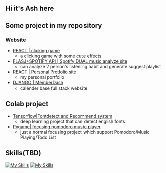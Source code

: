 ## Hi it's Ash here

## Some project in my repository

### Website
- [REACT | clicking game](https://birshudeyy2023.github.io/what-does-Shu-say/)
  - a clicking game with some cute effects
- [FLASJ+SPOTIFY API | Spotify DUAL music analyze site](https://github.com/laudantstolam/data_analyze_dual)
  - can analyze 2 person's listening habit and generate suggest playlist
- [REACT | Personal Protfolio site](https://github.com/laudantstolam/portfolio)
  - my personal portfolio
- [DJANGO | MemberDash](https://github.com/laudantstolam/member_dash)
  - calender base full stack website
## Colab project
- [Tensorflow|Fontdetect and Recommend system](https://github.com/laudantstolam/font_detect)
  - deep learning project that can detect english fonts
- [Pygame| focusing pomodoro music player](https://github.com/Lyz-0723/Subtitle)
  - just a normal focusing project which support Pomodoro/Music Playing/Todo List

## Skills(TBD)
[![My Skills](https://skillicons.dev/icons?i=python,c,cpp,r,javascript,html,css,bash&theme=light)](https://skillicons.dev)
[![My Skills](https://skillicons.dev/icons?i=python,c,cpp,r,javascript,html,css,bash&theme=light)](https://skillicons.dev)

